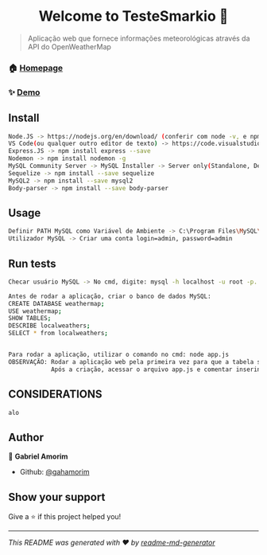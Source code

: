 <h1 align="center">Welcome to TesteSmarkio 👋</h1>

> Aplicação web que fornece informações meteorológicas através da API do OpenWeatherMap 

### 🏠 [Homepage](localhost:8081)

### ✨ [Demo](localhost:8081)

## Install

```sh
Node.JS -> https://nodejs.org/en/download/ (conferir com node -v, e npm -v)
VS Code(ou qualquer outro editor de texto) -> https://code.visualstudio.com/download#
Express.JS -> npm install express --save
Nodemon -> npm install nodemon -g 
MySQL Community Server -> MySQL Installer -> Server only(Standalone, Development Machine) -> https://dev.mysql.com/downloads/windows/installer/8.0.html
Sequelize -> npm install --save sequelize
MySQL2 -> npm install --save mysql2
Body-parser -> npm install --save body-parser
```

## Usage

```sh
Definir PATH MySQL como Variável de Ambiente -> C:\Program Files\MySQL\MySQL Server 8.0\bin
Utilizador MySQL -> Criar uma conta login=admin, password=admin
```

## Run tests

```sh
Checar usuário MySQL -> No cmd, digite: mysql -h localhost -u root -p. Password = admin

Antes de rodar a aplicação, criar o banco de dados MySQL:
CREATE DATABASE weathermap;
USE weathermap;
SHOW TABLES;
DESCRIBE localweathers;
SELECT * from localweathers;


Para rodar a aplicação, utilizar o comando no cmd: node app.js
OBSERVAÇÃO: Rodar a aplicação web pela primeira vez para que a tabela seja criada no banco de dados(weathermap).
			Após a criação, acessar o arquivo app.js e comentar inserindo // na linha: Localweather.sync({force: true}) (app.js:44)
```

## CONSIDERATIONS

```sh
alo
```

## Author

👤 **Gabriel Amorim**

* Github: [@gahamorim](https://github.com/gahamorim)

## Show your support

Give a ⭐️ if this project helped you!

***
_This README was generated with ❤️ by [readme-md-generator](https://github.com/kefranabg/readme-md-generator)_